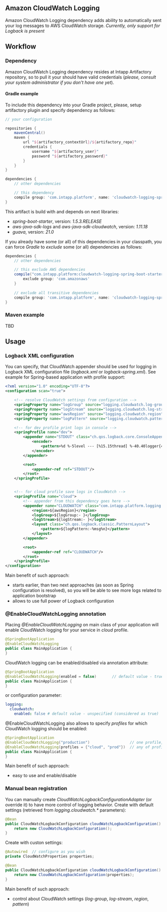 ## Amazon CloudWatch Logging
Amazon CloudWatch Logging dependency adds ability to automatically sent your log messages to AWS CloudWatch storage.
_Currently, only support for Logback is present_

## Workflow

### Dependency

Amazon CloudWatch Logging dependency resides at Intapp Artifactory repository, so to pull it your should have
valid credentials (_please, consult your system administrator if you don't have one yet_).

#### Gradle example
To include this dependency into your Gradle project, please, setup artifactory plugin and specify dependency as follows:

```groovy
// your configuration

repositories {
    mavenCentral()
    maven {
        url "${artifactory_contextUrl}/${artifactory_repo}"
        credentials {
            username "${artifactory_user}"
            password "${artifactory_password}"
        }
    }
}

dependencies {
    // other dependencies

    // this dependency
    compile group: 'com.intapp.platform', name: 'cloudwatch-logging-spring-boot-starter', version: "$latestAvailableVersion"
}
```

This artifact is build with and depends on next libraries:
* _spring-boot-starter_, version: _1.5.3.RELEASE_
* _aws-java-sdk-logs_ and _aws-java-sdk-cloudwatch_, version: _1.11.18_
* _guava_, version: _21.0_

If you already have some (or all) of this dependencies in your classpath, you can force _Gradle_ to *exclude*
some (or all) dependencies as follows:
```groovy
dependencies {
    // other dependencies

    // this exclude AWS dependencies
    compile("com.intapp.platform:cloudwatch-logging-spring-boot-starter:$latestAvailableVersion") {
        exclude group: 'com.amazonaws'
    }
    
    // exclude all transitive dependencies
    compile group: 'com.intapp.platform', name: 'cloudwatch-logging-spring-boot-starter', version: "$latestAvailableVersion", transitive: false
}
```

### Maven example
TBD

## Usage

### Logback XML configuration
You can specify, that CloudWatch appender should be used for logging in Logback XML configuration file 
(_logback.xml_ or _logback-spring.xml_). See example for Spring-based application with profile support:
```xml
<?xml version="1.0" encoding="UTF-8"?>
<configuration scan="true">

    <!-- resolve CloudWatch settings from configuration -->
    <springProperty name="logGroup" source="logging.cloudwatch.log-group"/>
    <springProperty name="logStream" source="logging.cloudwatch.log-stream"/>
    <springProperty name="awsRegion" source="logging.cloudwatch.region"/>
    <springProperty name="logPattern" source="logging.cloudwatch.pattern"/>

    <!-- for dev profile print logs in console -->
    <springProfile name="dev">
        <appender name="STDOUT" class="ch.qos.logback.core.ConsoleAppender">
            <encoder>
                <pattern>%d %-5level --- [%15.15thread] %-40.40logger{40} : %msg%n</pattern>
            </encoder>
        </appender>

        <root>
            <appender-ref ref="STDOUT"/>
        </root>
    </springProfile>


    <!-- for cloud profile save logs in CloudWatch -->
    <springProfile name="cloud">
        <!-- appender from this dependency goes here -->
        <appender name="CLOUDWATCH" class="com.intapp.platform.logging.logback.appender.AmazonCloudWatchAppender">
            <region>${awsRegion}</region>
            <logGroup>${logGroup:- }</logGroup>
            <logStream>${logStream:- }</logStream>
            <layout class="ch.qos.logback.classic.PatternLayout">
                <pattern>${logPattern:-%msg%n}</pattern>
            </layout>
        </appender>

        <root>
            <appender-ref ref="CLOUDWATCH"/>
        </root>
    </springProfile>
</configuration>

```
Main benefit of such approach:
* starts earlier, than two next approaches (as soon as Spring configuration is resolved), 
  so you will be able to see more logs related to application bootstrap
* allows to use full power of Logback configuration

### @EnableCloudWatchLogging annotation
Placing _@EnableCloudWatchLogging_ on main class of your application will enable CloudWatch logging for your service
in _cloud_ profile.
```java
@SpringBootApplication
@EnableCloudWatchLogging
public class MainApplication {
}
```
CloudWatch logging can be enabled/disabled via annotation attribute:
```java
@SpringBootApplication
@EnableCloudWatchLogging(enabled = false)       // default value - true
public class MainApplication {
}
```
or configuration parameter:
```yaml
logging:
  cloudwatch:
    enabled: false # default value - unspecified (considered as true)
```

@EnableCloudWatchLogging also allows to specify _profiles_ for which CloudWatch logging should be enabled:
```java
@SpringBootApplication
@EnableCloudWatchLogging("production")                  // one profile, default value - "cloud"
@EnableCloudWatchLogging(profiles = {"cloud", "prod"})  // any of profiles, default value - {}
public class MainApplication {
}
```

Main benefit of such approach:
* easy to use and enable/disable


### Manual bean registration
You can manually create _CloudWatchLogbackConfigurationAdapter_ (or override it) to have more control of logging behavior.
Create with default settings (retrieved from _logging.cloudwatch.*_ parameters):
```java
@Bean
public CloudWatchLogbackConfiguration cloudWatchLogbackConfiguration() {
    return new CloudWatchLogbackConfiguration();
}
```

Create with custon settings:
```java
@Autowired  // configure as you wish
private CloudWatchProperties properties;

@Bean
public CloudWatchLogbackConfiguration cloudWatchLogbackConfiguration() {
    return new CloudWatchLogbackConfiguration(properties);
}
```

Main benefit of such approach:
* control about CloudWatch settings (_log-group_, _log-stream_, _region_, _pattern_)